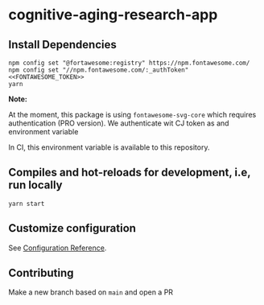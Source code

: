 # cognitive-aging-research-app

## Install Dependencies

```
npm config set "@fortawesome:registry" https://npm.fontawesome.com/
npm config set "//npm.fontawesome.com/:_authToken" <<FONTAWESOME_TOKEN>>
yarn
```

**Note:** 

At the moment, this package is using `fontawesome-svg-core` which requires authentication (PRO version). We authenticate wit CJ token as and environment variable

In CI, this environment variable is available to this repository.


## Compiles and hot-reloads for development, i.e, run locally
```
yarn start
```

## Customize configuration
See [Configuration Reference](https://cli.vuejs.org/config/).

## Contributing
Make a new branch based on `main` and open a PR

